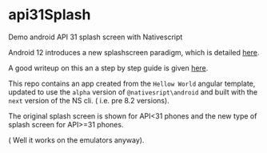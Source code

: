 # api31Splash
Demo android API 31 splash screen with Nativescript

Android 12 introduces a new splashscreen paradigm, which is detailed [here](https://developer.android.com/guide/topics/ui/splash-screen).

A good writeup on this an a step by step guide is given [here](https://itnext.io/a-comprehensive-guide-to-android-12s-splash-screen-api-644609c811fa).

This repo contains an app created from the `Hellow World` angular template, updated to use the `alpha` version of `@nativesript\android` and built with the `next` version of the NS cli. ( i.e. pre 8.2 versions).

The original splash screen is shown for API<31 phones and the new type of splash screen for API>=31 phones.

( Well it works on the emulators anyway).


